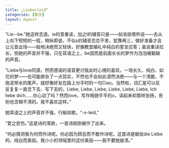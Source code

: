 ```yaml
---
title: „Liebesleid“
categories: [散文]
layout: mypost
---
```


“Lie--be.”她这样念道。ie的音重读，加之l的辅音只是——如洛丽塔所说——舌从上向下短短的一程，稍纵即逝，不似s的辅音恋恋不舍，犹豫再三，做好准备才会让元音出场——般地决绝而又轻快，好像教堂婚礼中纯白的誓言应答；虽说重读拉长，但她的声音并不强，只在耳语之上，be因而是前面长长的梦作为泡泡被戳破的声音。

“Liebe与love同源，然而德语的语音更讨我此时心境的喜欢。一场长久、纯白、如花的梦——也可能掺杂了一点现实，不然也不会如此凛然决绝——与一个清脆、不拖泥带水的尾声，就好像好友在路上分手时的一句Ciao。当然啦，词汇是可以反反复复一直念下去、写下去的，Liebe, Liebe, Liebe, Liebe, Liebe, Liebe, Ich liebe dich……你心动了吗？然而love，写作相貌平平的o，读起来却那样张扬，告别也含糊不清的。我不喜欢这样。”

她耳语之上的声音并不强，行板如歌。“-s-leid,”

“爱之悲伤。”这是诗的落款，一首诗刚刚被作了出来。

“何必猜测我为何而作诗呢。何必因为顾忌而不敢作诗呢。这首诗是献给die Liebe的，纯白而美丽。我小小的领域里的这份美丽——我不要她崩溃。”
